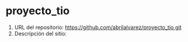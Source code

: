 # proyecto_tio
1. URL del repositorio: https://github.com/abrilalvarez/proyecto_tio.git
2. Descripción del sitio:
